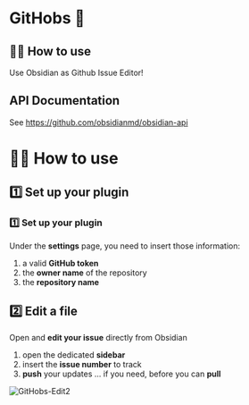 # GitHobs 🦤

## 🤷‍♂️ How to use

Use Obsidian as Github Issue Editor!

## API Documentation

See https://github.com/obsidianmd/obsidian-api

# 🤷‍♂️ How to use

## 1️⃣ Set up your plugin

### 1️⃣ Set up your plugin

Under the **settings** page, you need to insert those information:

1. a valid **GitHub token**
2. the **owner name** of the repository
3. the **repository name**

## 2️⃣ Edit a file

Open and **edit your issue** directly from Obsidian

1. open the dedicated **sidebar**
2. insert the **issue number** to track
3. **push** your updates
   ... if you need, before you can **pull**

![GitHobs-Edit2](https://github.com/GabAlpha/GitHobs/assets/3099816/31c1bd52-98b5-4782-bed4-c7b35a912d22)

